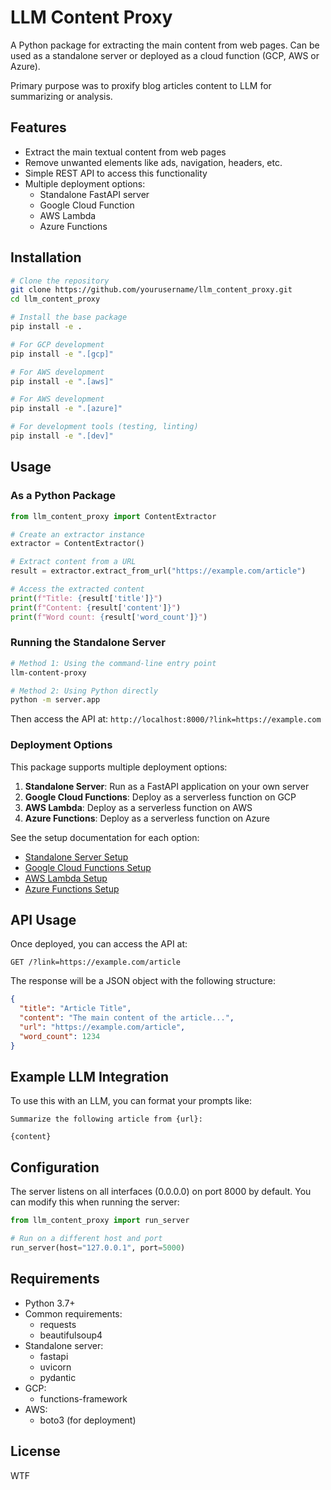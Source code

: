 # LLM Content Proxy

A Python package for extracting the main content from web pages. Can be used as a standalone server or deployed as a cloud function (GCP, AWS or Azure).

Primary purpose was to proxify blog articles content to LLM for summarizing or analysis.

## Features

- Extract the main textual content from web pages
- Remove unwanted elements like ads, navigation, headers, etc.
- Simple REST API to access this functionality
- Multiple deployment options:
  - Standalone FastAPI server
  - Google Cloud Function
  - AWS Lambda
  - Azure Functions

## Installation

```bash
# Clone the repository
git clone https://github.com/yourusername/llm_content_proxy.git
cd llm_content_proxy

# Install the base package
pip install -e .

# For GCP development
pip install -e ".[gcp]"

# For AWS development
pip install -e ".[aws]"

# For AWS development
pip install -e ".[azure]"

# For development tools (testing, linting)
pip install -e ".[dev]"
```

## Usage

### As a Python Package

```python
from llm_content_proxy import ContentExtractor

# Create an extractor instance
extractor = ContentExtractor()

# Extract content from a URL
result = extractor.extract_from_url("https://example.com/article")

# Access the extracted content
print(f"Title: {result['title']}")
print(f"Content: {result['content']}")
print(f"Word count: {result['word_count']}")
```

### Running the Standalone Server

```bash
# Method 1: Using the command-line entry point
llm-content-proxy

# Method 2: Using Python directly
python -m server.app
```

Then access the API at: `http://localhost:8000/?link=https://example.com`

### Deployment Options

This package supports multiple deployment options:

1. **Standalone Server**: Run as a FastAPI application on your own server
2. **Google Cloud Functions**: Deploy as a serverless function on GCP
3. **AWS Lambda**: Deploy as a serverless function on AWS
4. **Azure Functions**: Deploy as a serverless function on Azure

See the setup documentation for each option:

- [Standalone Server Setup](SETUP_STANDALONE.md)
- [Google Cloud Functions Setup](SETUP_GCP.md)
- [AWS Lambda Setup](SETUP_AWS.md)
- [Azure Functions Setup](SETUP_AZURE.md)

## API Usage

Once deployed, you can access the API at:

```
GET /?link=https://example.com/article
```

The response will be a JSON object with the following structure:

```json
{
  "title": "Article Title",
  "content": "The main content of the article...",
  "url": "https://example.com/article",
  "word_count": 1234
}
```

## Example LLM Integration

To use this with an LLM, you can format your prompts like:

```
Summarize the following article from {url}:

{content}
```

## Configuration

The server listens on all interfaces (0.0.0.0) on port 8000 by default. You can modify this when running the server:

```python
from llm_content_proxy import run_server

# Run on a different host and port
run_server(host="127.0.0.1", port=5000)
```

## Requirements

- Python 3.7+
- Common requirements:
  - requests
  - beautifulsoup4
- Standalone server:
  - fastapi
  - uvicorn
  - pydantic
- GCP:
  - functions-framework
- AWS:
  - boto3 (for deployment)

## License

WTF